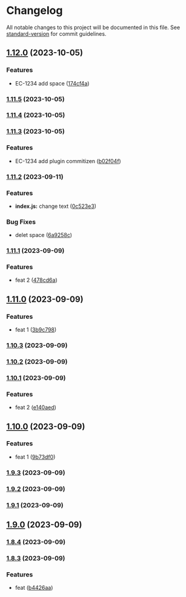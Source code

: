 # Changelog

All notable changes to this project will be documented in this file. See [standard-version](https://github.com/conventional-changelog/standard-version) for commit guidelines.

## [1.12.0](https://github.com/Vlador15/versions/compare/v1.11.5...v1.12.0) (2023-10-05)


### Features

* EC-1234 add space ([174cf4a](https://github.com/Vlador15/versions/commit/174cf4a7f79770b0c95830d4f742f4afab249299))

### [1.11.5](https://github.com/Vlador15/versions/compare/v1.11.4...v1.11.5) (2023-10-05)

### [1.11.4](https://github.com/Vlador15/versions/compare/v1.11.3...v1.11.4) (2023-10-05)

### [1.11.3](https://github.com/Vlador15/versions/compare/v1.11.2...v1.11.3) (2023-10-05)


### Features

* EC-1234 add plugin commitizen ([b02f04f](https://github.com/Vlador15/versions/commit/b02f04f0be175d6a143aab526fea559857eb9b35))

### [1.11.2](https://github.com/Vlador15/versions/compare/v1.11.1...v1.11.2) (2023-09-11)


### Features

* **index.js:** change text ([0c523e3](https://github.com/Vlador15/versions/commit/0c523e33daebda5aec53a6c48e37779b629626d6))


### Bug Fixes

* delet space ([6a9258c](https://github.com/Vlador15/versions/commit/6a9258cec286c774f825e4ad4313c550bc90e07b))

### [1.11.1](https://github.com/Vlador15/versions/compare/v1.11.0...v1.11.1) (2023-09-09)


### Features

* feat 2 ([478cd6a](https://github.com/Vlador15/versions/commit/478cd6a3a8593abdb2b439e8d70276f4fce66df1))

## [1.11.0](https://github.com/Vlador15/versions/compare/v1.10.3...v1.11.0) (2023-09-09)


### Features

* feat 1 ([3b9c798](https://github.com/Vlador15/versions/commit/3b9c798b58fab07367d0369f6e808ba9f94e6671))

### [1.10.3](https://github.com/Vlador15/versions/compare/v1.10.2...v1.10.3) (2023-09-09)

### [1.10.2](https://github.com/Vlador15/versions/compare/v1.10.1...v1.10.2) (2023-09-09)

### [1.10.1](https://github.com/Vlador15/versions/compare/v1.10.0...v1.10.1) (2023-09-09)


### Features

* feat 2 ([e140aed](https://github.com/Vlador15/versions/commit/e140aed1015898d46f7c13d12a3fefd4e5e85a65))

## [1.10.0](https://github.com/Vlador15/versions/compare/v1.9.3...v1.10.0) (2023-09-09)


### Features

* feat 1 ([9b73df0](https://github.com/Vlador15/versions/commit/9b73df0a341e9899b22aae90ca3bd58a4aa2ef11))

### [1.9.3](https://github.com/Vlador15/versions/compare/v1.9.2...v1.9.3) (2023-09-09)

### [1.9.2](https://github.com/Vlador15/versions/compare/v1.9.1...v1.9.2) (2023-09-09)

### [1.9.1](https://github.com/Vlador15/versions/compare/v1.9.0...v1.9.1) (2023-09-09)

## [1.9.0](https://github.com/Vlador15/versions/compare/v1.8.4...v1.9.0) (2023-09-09)

### [1.8.4](https://github.com/Vlador15/versions/compare/v1.8.3...v1.8.4) (2023-09-09)

### [1.8.3](https://github.com/Vlador15/versions/compare/v1.8.2...v1.8.3) (2023-09-09)


### Features

* feat ([b4426aa](https://github.com/Vlador15/versions/commit/b4426aa81455bc7eebf75c1951d9d28c46fc1ff1))
